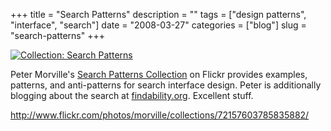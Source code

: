 +++
title = "Search Patterns"
description = ""
tags = ["design patterns", "interface", "search"]
date = "2008-03-27"
categories = ["blog"]
slug = "search-patterns"
+++



<p><a href="http://www.flickr.com/photos/morville/collections/72157603785835882/" title="Collection: Search Patterns by jibbajabba, on Flickr"><img src="http://farm4.static.flickr.com/3265/2365504805_ce939567d1_o.png" class="notebook-image" alt="Collection: Search Patterns" /></a></p>
<p>Peter Morville's <a href="http://www.flickr.com/photos/morville/collections/72157603785835882/">Search Patterns Collection</a> on Flickr provides examples, patterns, and anti-patterns for search interface design. Peter is additionally blogging about the search at <a href="http://findability.org/">findability.org</a>. Excellent stuff.</p>
    
  <a href="http://www.flickr.com/photos/morville/collections/72157603785835882/">http://www.flickr.com/photos/morville/collections/72157603785835882/</a>
